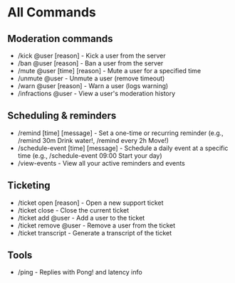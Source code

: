 # All Commands

## Moderation commands
* /kick @user [reason]        - Kick a user from the server
* /ban @user [reason]         - Ban a user from the server
* /mute @user [time] [reason] - Mute a user for a specified time
* /unmute @user               - Unmute a user (remove timeout)
* /warn @user [reason]        - Warn a user (logs warning)
* /infractions @user          - View a user's moderation history


## Scheduling & reminders

* /remind [time] [message]    - Set a one-time or recurring reminder (e.g., /remind 30m Drink water!, /remind every 2h Move!)
* /schedule-event [time] [message] - Schedule a daily event at a specific time (e.g., /schedule-event 09:00 Start your day)
* /view-events                - View all your active reminders and events


## Ticketing
* /ticket open [reason]       - Open a new support ticket
* /ticket close               - Close the current ticket
* /ticket add @user           - Add a user to the ticket
* /ticket remove @user        - Remove a user from the ticket
* /ticket transcript          - Generate a transcript of the ticket

## Tools
* /ping                       - Replies with Pong! and latency info 